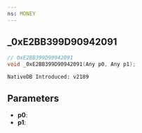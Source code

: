 ```yaml
---
ns: MONEY
---
```

## _0xE2BB399D90942091

```c
// 0xE2BB399D90942091
void _0xE2BB399D90942091(Any p0, Any p1);
```

```
NativeDB Introduced: v2189
```

## Parameters
* **p0**:
* **p1**:
